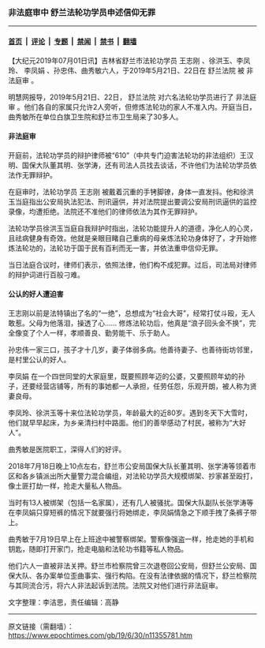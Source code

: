 ### 非法庭审中 舒兰法轮功学员申述信仰无罪

---

#### [首页](../../../..?n11355781) &nbsp;|&nbsp; [评论](../../../../../epoch-comment?n11355781) &nbsp;|&nbsp; [专题](../../../../../epoch-special?n11355781) &nbsp;|&nbsp; [禁闻](../../../../../epoch-news?n11355781) &nbsp;|&nbsp; [禁书](../../../../../books?n11355781) &nbsp;|&nbsp; [翻墙](https://github.com/gfw-breaker/nogfw/blob/master/README.md?n11355781)


<div class="post_content" id="artbody" itemprop="articleBody">
 <!-- article content begin -->
 <p>
  【大纪元2019年07月01日讯】吉林省舒兰市法轮功学员
  <ok href="https://www.epochtimes.com/gb/tag/%E7%8E%8B%E5%BF%97%E5%88%9A.html">
   王志刚
  </ok>
  、徐洪玉、李凤玲、
  <ok href="https://www.epochtimes.com/gb/tag/%E6%9D%8E%E5%87%A4%E5%A8%9F.html">
   李凤娟
  </ok>
  、孙忠伟、曲秀敏六人，于2019年5月21日、22日在
  <ok href="https://www.epochtimes.com/gb/tag/%E8%88%92%E5%85%B0%E6%B3%95%E9%99%A2.html">
   舒兰法院
  </ok>
  被
  <ok href="https://www.epochtimes.com/gb/tag/%E9%9D%9E%E6%B3%95%E5%BA%AD%E5%AE%A1.html">
   非法庭审
  </ok>
  。
 </p>
 <p>
  明慧网报导，2019年5月21日、22日，
  <ok href="https://www.epochtimes.com/gb/tag/%E8%88%92%E5%85%B0%E6%B3%95%E9%99%A2.html">
   舒兰法院
  </ok>
  对六名法轮功学员进行了
  <ok href="https://www.epochtimes.com/gb/tag/%E9%9D%9E%E6%B3%95%E5%BA%AD%E5%AE%A1.html">
   非法庭审
  </ok>
  。他们各自的家属只允许2人旁听，但修炼法轮功的家人不准入内。开庭当日，曲秀敏所在单位白旗卫生院和舒兰市卫生局来了30多人。
 </p>
 <h4>
  非法庭审
 </h4>
 <p>
  开庭前，法轮功学员的辩护律师被“610”（中共专门迫害法轮功的非法组织）王汉明、国保大队董其明、张学涛，还有司法人员找去谈话，不许他们为法轮功学员依法作无罪辩护。
 </p>
 <p>
  在庭审时，法轮功学员
  <ok href="https://www.epochtimes.com/gb/tag/%E7%8E%8B%E5%BF%97%E5%88%9A.html">
   王志刚
  </ok>
  被戴着沉重的手铐脚镣，身体一直发抖。他和徐洪玉当庭指出公安局执法犯法、刑讯逼供，并对法院提出要调公安局刑讯逼供的监控录像，均遭拒绝。法院还不准他们的律师依法为其作无罪辩护。
 </p>
 <p>
  法轮功学员徐洪玉当庭自我辩护时指出，法轮功能提升人的道德，净化人的心灵，且祛病健身有奇效。他就是亲眼目睹自己重病的母亲炼法轮功身体好了，才开始修炼法轮功的，法轮功于国于民有百利而无一害，并依法重申信仰无罪。
 </p>
 <p>
  当日法庭合议时，律师们表示，依照法律，他们构不成犯罪。过后，司法局对律师的辩护词进行百般刁难。
 </p>
 <h4>
  公认的好人遭迫害
 </h4>
 <p>
  王志刚以前是法特镇出了名的“一绝”，总想成为“社会大哥”，经常打仗斗殴，无人敢惹。父母为他落泪，操透了心…… 修炼法轮功后，他真是“浪子回头金不换”，完全像变了个人一样，孝顺善良、勤劳能干、乐于助人。
 </p>
 <p>
  孙忠伟一家三口，孩子才十几岁，妻子体弱多病。他善待妻子、也善待街坊邻里，是村里公认的好人。
 </p>
 <p>
  <ok href="https://www.epochtimes.com/gb/tag/%E6%9D%8E%E5%87%A4%E5%A8%9F.html">
   李凤娟
  </ok>
  在一个四世同堂的大家庭里，既要照顾年迈的公婆，又要照顾年幼的孙子，还要经营店铺等，所有的事她都一人承担，任劳任怨，乐观开朗，被人称为贤妻良母。
 </p>
 <p>
  李凤玲、徐洪玉等十来位法轮功学员，年龄最大的近80岁。遇到冬天下大雪时，他们就早早起床，为乡亲清扫村中路面。他们的善举感动了村民，被称为“大好人”。
 </p>
 <p>
  曲秀敏是医院职工，深得人们的好评。
 </p>
 <p>
  2018年7月18日晚上10点左右，舒兰市公安局国保大队长董其明、张学涛等领着市区和各乡镇派出所大量警力混合编组，对法轮功学员大规模绑架、抄家甚至殴打，像土匪打劫一样，抢走大量私人物品。
 </p>
 <p>
  当时有13人被绑架（包括一名家属），还有几人被骚扰。国保大队副队长张学涛等在李凤娟只穿短裤的情况下就要强行将她绑走，李凤娟情急之下顺手拽了条裤子带上。
 </p>
 <p>
  曲秀敏于7月19日早上在上班途中被警察绑架。警察像强盗一样，抢走她的手机和钥匙，随即打开家门，抢走电脑和法轮功书籍等私人物品。
 </p>
 <p>
  他们六人一直被非法关押。舒兰市检察院曾三次退卷回公安局，但舒兰公安局、国保大队、各办案单位歪曲事实、强行构陷。在没有法律依据的情况下，舒兰检察院与其同流合污，将六人非法起诉到法院。法院又对他们进行非法庭审。
 </p>
 <p>
  文字整理：李洁思，责任编辑：高静
 </p>
 <!-- article content end -->
 <div id="below_article_ad">
 </div>
</div>


---

原文链接（需翻墙）：https://www.epochtimes.com/gb/19/6/30/n11355781.htm